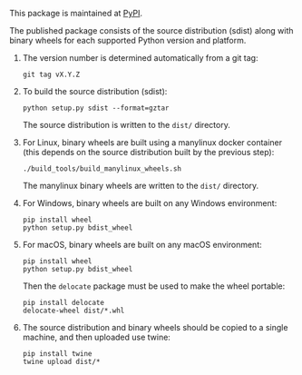 This package is maintained at [PyPI](https://pypi.python.org/pypi/neuroglancer/).

The published package consists of the source distribution (sdist) along with binary wheels for each
supported Python version and platform.

1. The version number is determined automatically from a git tag:

   ```shell
   git tag vX.Y.Z
   ```

2. To build the source distribution (sdist):

   ```shell
   python setup.py sdist --format=gztar
   ```

   The source distribution is written to the `dist/` directory.

3. For Linux, binary wheels are built using a manylinux docker container (this depends on the source
   distribution built by the previous step):

   ```shell
   ./build_tools/build_manylinux_wheels.sh
   ```

   The manylinux binary wheels are written to the `dist/` directory.

4. For Windows, binary wheels are built on any Windows environment:

   ```shell
   pip install wheel
   python setup.py bdist_wheel
   ```

5. For macOS, binary wheels are built on any macOS environment:

   ```shell
   pip install wheel
   python setup.py bdist_wheel
   ```

   Then the `delocate` package must be used to make the wheel portable:

   ```shell
   pip install delocate
   delocate-wheel dist/*.whl
   ```

6. The source distribution and binary wheels should be copied to a single machine, and then uploaded
   use twine:

   ```shell
   pip install twine
   twine upload dist/*
   ```
